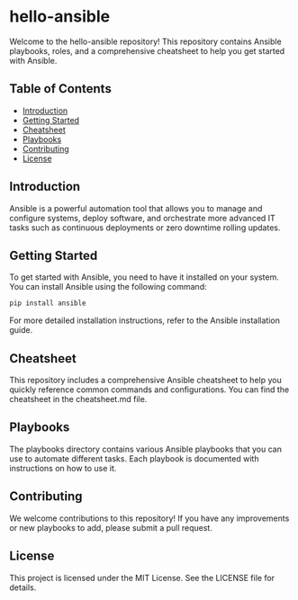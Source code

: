 # hello-ansible

Welcome to the hello-ansible repository! This repository contains Ansible playbooks, roles, and a comprehensive cheatsheet to help you get started with Ansible.

## Table of Contents

- [Introduction](#introduction)
- [Getting Started](#getting-started)
- [Cheatsheet](#cheatsheet)
- [Playbooks](#playbooks)
- [Contributing](#contributing)
- [License](#license)

## Introduction

Ansible is a powerful automation tool that allows you to manage and configure systems, deploy software, and orchestrate more advanced IT tasks such as continuous deployments or zero downtime rolling updates.

## Getting Started

To get started with Ansible, you need to have it installed on your system. You can install Ansible using the following command:

```sh
pip install ansible
```

For more detailed installation instructions, refer to the Ansible installation guide.

## Cheatsheet

This repository includes a comprehensive Ansible cheatsheet to help you quickly reference common commands and configurations. You can find the cheatsheet in the cheatsheet.md file.

## Playbooks

The playbooks directory contains various Ansible playbooks that you can use to automate different tasks. Each playbook is documented with instructions on how to use it.

## Contributing

We welcome contributions to this repository! If you have any improvements or new playbooks to add, please submit a pull request.

## License

This project is licensed under the MIT License. See the LICENSE file for details.